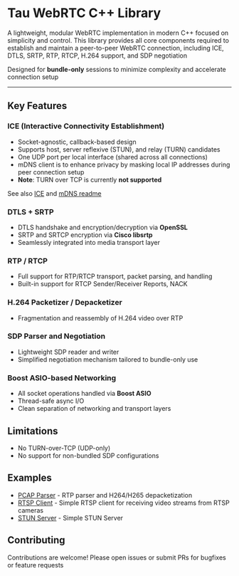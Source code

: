# Tau WebRTC C++ Library

A lightweight, modular WebRTC implementation in modern C++ focused on simplicity and control. This library provides all core components required to establish and maintain a peer-to-peer WebRTC connection, including ICE, DTLS, SRTP, RTP, RTCP, H.264 support, and SDP negotiation

Designed for **bundle-only** sessions to minimize complexity and accelerate connection setup

---

## Key Features

### ICE (Interactive Connectivity Establishment)

* Socket-agnostic, callback-based design
* Supports host, server reflexive (STUN), and relay (TURN) candidates
* One UDP port per local interface (shared across all connections)
* mDNS client is to enhance privacy by masking local IP addresses during peer connection setup
* **Note**: TURN over TCP is currently **not supported**

See also [ICE](tau/ice/README.md) and [mDNS readme](tau/mdns/README.md)

### DTLS + SRTP

* DTLS handshake and encryption/decryption via **OpenSSL**
* SRTP and SRTCP encryption via **Cisco libsrtp**
* Seamlessly integrated into media transport layer

### RTP / RTCP

* Full support for RTP/RTCP transport, packet parsing, and handling
* Built-in support for RTCP Sender/Receiver Reports, NACK

### H.264 Packetizer / Depacketizer

* Fragmentation and reassembly of H.264 video over RTP

### SDP Parser and Negotiation

* Lightweight SDP reader and writer
* Simplified negotiation mechanism tailored to bundle-only use

### Boost ASIO-based Networking

* All socket operations handled via **Boost ASIO**
* Thread-safe async I/O
* Clean separation of networking and transport layers

## Limitations

* No TURN-over-TCP (UDP-only)
* No support for non-bundled SDP configurations

## Examples

* [PCAP Parser](apps/pcap-parser/README.md) - RTP parser and H264/H265 depacketization
* [RTSP Client](apps/rtsp-client/README.md) - Simple RTSP client for receiving video streams from RTSP cameras
* [STUN Server](apps/stun-server/README.md) - Simple STUN Server

## Contributing

Contributions are welcome! Please open issues or submit PRs for bugfixes or feature requests

